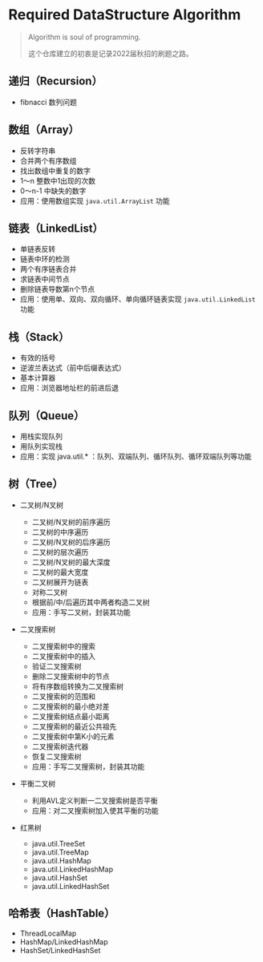 # Required DataStructure Algorithm

>  Algorithm is soul of programming. 
>
> 这个仓库建立的初衷是记录2022届秋招的刷题之路。

## 递归（Recursion）

- fibnacci 数列问题

## 数组（Array）

- 反转字符串
- 合并两个有序数组
- 找出数组中重复的数字
- 1～n 整数中1出现的次数
- 0～n-1 中缺失的数字
- 应用：使用数组实现 `java.util.ArrayList` 功能

## 链表（LinkedList）

- 单链表反转
- 链表中环的检测
- 两个有序链表合并
- 求链表中间节点
- 删除链表导数第n个节点
- 应用：使用单、双向、双向循环、单向循环链表实现 `java.util.LinkedList`功能

## 栈（Stack）

- 有效的括号
- 逆波兰表达式（前中后缀表达式）
- 基本计算器
- 应用：浏览器地址栏的前进后退

## 队列（Queue）

- 用栈实现队列
- 用队列实现栈
- 应用：实现 java.util.* ：队列、双端队列、循环队列、循环双端队列等功能

## 树（Tree）

- 二叉树/N叉树
  - 二叉树/N叉树的前序遍历	
  - 二叉树的中序遍历
  - 二叉树/N叉树的后序遍历
  - 二叉树的层次遍历
  - 二叉树/N叉树的最大深度
  - 二叉树的最大宽度
  - 二叉树展开为链表
  - 对称二叉树
  - 根据前/中/后遍历其中两者构造二叉树
  - 应用：手写二叉树，封装其功能

- 二叉搜索树
  - 二叉搜索树中的搜索
  - 二叉搜索树中的插入
  - 验证二叉搜索树
  - 删除二叉搜索树中的节点
  - 将有序数组转换为二叉搜索树
  - 二叉搜索树的范围和
  - 二叉搜索树的最小绝对差
  - 二叉搜索树结点最小距离
  - 二叉搜索树的最近公共祖先
  - 二叉搜索树中第K小的元素
  - 二叉搜索树迭代器
  - 恢复二叉搜索树
  - 应用：手写二叉搜索树，封装其功能

- 平衡二叉树
  - 利用AVL定义判断一二叉搜索树是否平衡
  - 应用：对二叉搜索树加入使其平衡的功能

- 红黑树
  - java.util.TreeSet
  - java.util.TreeMap
  - java.util.HashMap 
  - java.util.LinkedHashMap 
  - java.util.HashSet
  - java.util.LinkedHashSet

## 哈希表（HashTable）

- ThreadLocalMap
- HashMap/LinkedHashMap
- HashSet/LinkedHashSet



